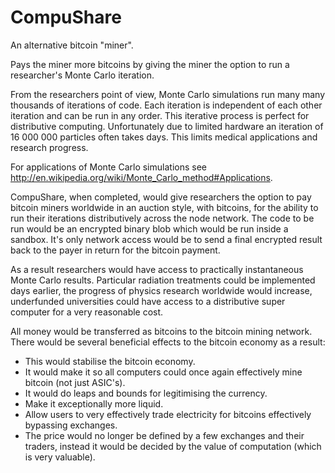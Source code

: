 CompuShare
==============

An alternative bitcoin "miner".

Pays the miner more bitcoins by giving the miner the option to run a researcher's Monte Carlo iteration.

From the researchers point of view, Monte Carlo simulations run many many thousands of iterations of code. Each iteration is independent of each other iteration and can be run in any order. This iterative process is perfect for distributive computing. Unfortunately due to limited hardware an iteration of 16 000 000 particles often takes days. This limits medical applications and research progress.

For applications of Monte Carlo simulations see http://en.wikipedia.org/wiki/Monte_Carlo_method#Applications.

CompuShare, when completed, would give researchers the option to pay bitcoin miners worldwide in an auction style, with bitcoins, for the ability to run their iterations distributively across the node network. The code to be run would be an encrypted binary blob which would be run inside a sandbox. It's only network access would be to send a final encrypted result back to the payer in return for the bitcoin payment.

As a result researchers would have access to practically instantaneous Monte Carlo results. Particular radiation treatments could be implemented days earlier, the progress of physics research worldwide would increase, underfunded universities could have access to a distributive super computer for a very reasonable cost.

All money would be transferred as bitcoins to the bitcoin mining network. There would be several beneficial effects to the bitcoin economy as a result:
* This would stabilise the bitcoin economy. 
* It would make it so all computers could once again effectively mine bitcoin (not just ASIC's). 
* It would do leaps and bounds for legitimising the currency. 
* Make it exceptionally more liquid. 
* Allow users to very effectively trade electricity for bitcoins effectively bypassing exchanges. 
* The price would no longer be defined by a few exchanges and their traders, instead it would be decided by the value of computation (which is very valuable).

